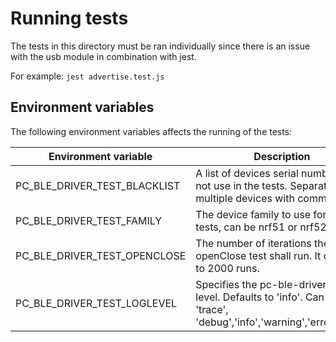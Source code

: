 # Running tests
The tests in this directory must be ran individually since there is an issue with the usb module in combination with jest.

For example:
`jest advertise.test.js`

## Environment variables
The following environment variables affects the running of the tests:

  
| Environment variable          | Description                                                                      |
| ------------------------------| ---------------------------------------------------------------------------------|
PC_BLE_DRIVER_TEST_BLACKLIST    | A list of devices serial numbers to not use in the tests. Separate multiple devices with comma | 
PC_BLE_DRIVER_TEST_FAMILY       | The device family to use for the tests, can be nrf51 or nrf52.                   |
PC_BLE_DRIVER_TEST_OPENCLOSE    | The number of iterations the openClose test shall run. It defaults to 2000 runs. |
PC_BLE_DRIVER_TEST_LOGLEVEL     | Specifies the pc-ble-driver log level. Defaults to 'info'. Can be 'trace', 'debug','info','warning','error','fatal'.|
